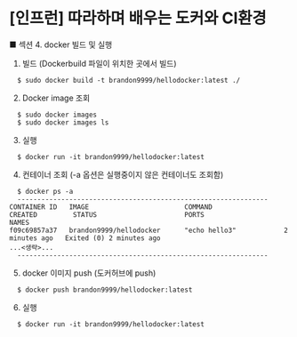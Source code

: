 # [인프런] 따라하며 배우는 도커와 CI환경
■ 섹션 4. docker 빌드 및 실행

1) 빌드 (Dockerbuild 파일이 위치한 곳에서 빌드)
```
  $ sudo docker build -t brandon9999/hellodocker:latest ./
```

2) Docker image 조회
```
  $ sudo docker images
  $ sudo docker images ls
```

3) 실행
```
  $ docker run -it brandon9999/hellodocker:latest
```

4) 컨테이너 조회 (-a 옵션은 실행중이지 않은 컨테이너도 조회함)
```
  $ docker ps -a  
  ---------------------------------------------------------------
CONTAINER ID   IMAGE                        COMMAND                  CREATED         STATUS                      PORTS                                                                                      NAMES
f09c69857a37   brandon9999/hellodocker      "echo hello3"            2 minutes ago   Exited (0) 2 minutes ago
...<생략>...
  ---------------------------------------------------------------
```

5) docker 이미지 push (도커허브에 push)
```
  $ docker push brandon9999/hellodocker:latest
```

6) 실행
```
  $ docker run -it brandon9999/hellodocker:latest
```
